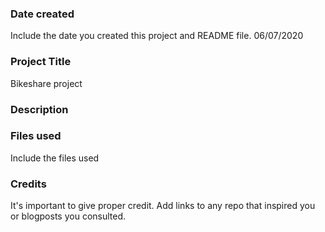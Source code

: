 ### Date created
Include the date you created this project and README file.
06/07/2020
### Project Title
Bikeshare project

### Description


### Files used
Include the files used

### Credits
It's important to give proper credit. Add links to any repo that inspired you or blogposts you consulted.

